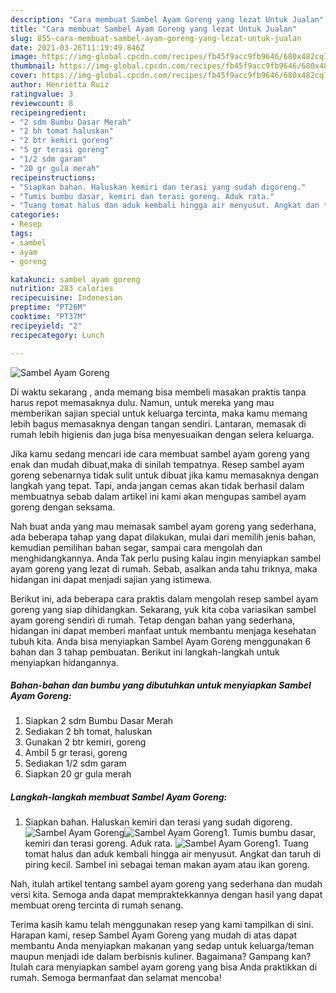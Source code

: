 ```yaml
---
description: "Cara membuat Sambel Ayam Goreng yang lezat Untuk Jualan"
title: "Cara membuat Sambel Ayam Goreng yang lezat Untuk Jualan"
slug: 855-cara-membuat-sambel-ayam-goreng-yang-lezat-untuk-jualan
date: 2021-03-26T11:19:49.846Z
image: https://img-global.cpcdn.com/recipes/fb45f9acc9fb9646/680x482cq70/sambel-ayam-goreng-foto-resep-utama.jpg
thumbnail: https://img-global.cpcdn.com/recipes/fb45f9acc9fb9646/680x482cq70/sambel-ayam-goreng-foto-resep-utama.jpg
cover: https://img-global.cpcdn.com/recipes/fb45f9acc9fb9646/680x482cq70/sambel-ayam-goreng-foto-resep-utama.jpg
author: Henrietta Ruiz
ratingvalue: 3
reviewcount: 8
recipeingredient:
- "2 sdm Bumbu Dasar Merah"
- "2 bh tomat haluskan"
- "2 btr kemiri goreng"
- "5 gr terasi goreng"
- "1/2 sdm garam"
- "20 gr gula merah"
recipeinstructions:
- "Siapkan bahan. Haluskan kemiri dan terasi yang sudah digoreng."
- "Tumis bumbu dasar, kemiri dan terasi goreng. Aduk rata."
- "Tuang tomat halus dan aduk kembali hingga air menyusut. Angkat dan taruh di piring kecil. Sambel ini sebagai teman makan ayam atau ikan goreng."
categories:
- Resep
tags:
- sambel
- ayam
- goreng

katakunci: sambel ayam goreng 
nutrition: 283 calories
recipecuisine: Indonesian
preptime: "PT26M"
cooktime: "PT37M"
recipeyield: "2"
recipecategory: Lunch

---
```



![Sambel Ayam Goreng](https://img-global.cpcdn.com/recipes/fb45f9acc9fb9646/680x482cq70/sambel-ayam-goreng-foto-resep-utama.jpg)

Di waktu  sekarang , anda memang bisa membeli masakan praktis tanpa harus repot memasaknya dulu. Namun, untuk mereka yang mau memberikan sajian special untuk keluarga tercinta, maka kamu memang lebih bagus memasaknya dengan tangan sendiri. Lantaran, memasak di rumah lebih higienis dan juga bisa menyesuaikan dengan selera keluarga.

Jika kamu sedang mencari ide cara membuat sambel ayam goreng yang enak dan mudah dibuat,maka di sinilah tempatnya. Resep sambel ayam goreng  sebenarnya tidak sulit untuk dibuat jika kamu memasaknya dengan langkah yang tepat. Tapi, anda jangan cemas akan tidak berhasil dalam membuatnya 
sebab dalam artikel ini kami akan mengupas sambel ayam goreng dengan seksama.  



Nah buat anda yang mau memasak sambel ayam goreng yang sederhana, ada beberapa tahap yang dapat dilakukan, mulai dari memilih jenis bahan, kemudian pemilihan bahan segar, sampai cara mengolah dan menghidangkannya. Anda Tak perlu pusing kalau ingin menyiapkan sambel ayam goreng yang lezat di rumah. Sebab, asalkan anda  tahu triknya, maka hidangan ini dapat menjadi sajian yang istimewa.

Berikut ini, ada beberapa cara praktis  dalam mengolah resep sambel ayam goreng yang siap dihidangkan. Sekarang, yuk kita coba variasikan sambel ayam goreng sendiri di rumah. Tetap dengan bahan yang sederhana, hidangan ini dapat memberi manfaat untuk membantu menjaga kesehatan tubuh kita. Anda bisa menyiapkan Sambel Ayam Goreng menggunakan 6 bahan dan 3 tahap pembuatan. Berikut ini langkah-langkah untuk menyiapkan hidangannya.

<!--inarticleads1-->

##### Bahan-bahan dan bumbu yang dibutuhkan untuk menyiapkan Sambel Ayam Goreng:

1. Siapkan 2 sdm Bumbu Dasar Merah
1. Sediakan 2 bh tomat, haluskan
1. Gunakan 2 btr kemiri, goreng
1. Ambil 5 gr terasi, goreng
1. Sediakan 1/2 sdm garam
1. Siapkan 20 gr gula merah




<!--inarticleads2-->

##### Langkah-langkah membuat Sambel Ayam Goreng:

1. Siapkan bahan. Haluskan kemiri dan terasi yang sudah digoreng.
<img src="https://img-global.cpcdn.com/steps/7315472f77c3c4ff/160x128cq70/sambel-ayam-goreng-langkah-memasak-1-foto.jpg" alt="Sambel Ayam Goreng"><img src="https://img-global.cpcdn.com/steps/057d74d6712a7150/160x128cq70/sambel-ayam-goreng-langkah-memasak-1-foto.jpg" alt="Sambel Ayam Goreng">1. Tumis bumbu dasar, kemiri dan terasi goreng. Aduk rata.
<img src="https://img-global.cpcdn.com/steps/1b49d02dc78698d1/160x128cq70/sambel-ayam-goreng-langkah-memasak-2-foto.jpg" alt="Sambel Ayam Goreng">1. Tuang tomat halus dan aduk kembali hingga air menyusut. Angkat dan taruh di piring kecil. Sambel ini sebagai teman makan ayam atau ikan goreng.




Nah, itulah artikel tentang  sambel ayam goreng  yang sederhana dan mudah versi kita. Semoga anda dapat mempraktekkannya dengan hasil yang dapat membuat oreng tercinta di rumah senang. 

Terima kasih kamu telah menggunakan resep yang kami tampilkan di sini. Harapan kami, resep  Sambel Ayam Goreng yang mudah di atas dapat membantu Anda menyiapkan makanan yang sedap untuk keluarga/teman maupun menjadi ide dalam berbisnis kuliner. Bagaimana? Gampang kan? Itulah cara menyiapkan sambel ayam goreng yang bisa Anda praktikkan di rumah. Semoga bermanfaat dan selamat mencoba!

